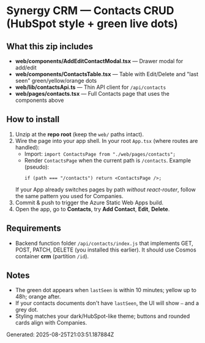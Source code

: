 
Synergy CRM — Contacts CRUD (HubSpot style + green live dots)
=============================================================

What this zip includes
----------------------
- **web/components/AddEditContactModal.tsx** — Drawer modal for add/edit
- **web/components/ContactsTable.tsx** — Table with Edit/Delete and "last seen" green/yellow/orange dots
- **web/lib/contactsApi.ts** — Thin API client for `/api/contacts`
- **web/pages/contacts.tsx** — Full Contacts page that uses the components above

How to install
--------------
1) Unzip at the **repo root** (keep the `web/` paths intact).
2) Wire the page into your app shell. In your root `App.tsx` (where routes are handled):
   - Import: `import ContactsPage from "./web/pages/contacts";`
   - Render `ContactsPage` when the current path is `/contacts`.
   Example (pseudo):
      ```tsx
      if (path === "/contacts") return <ContactsPage />;
      ```
   If your App already switches pages by path *without react-router*, follow the same pattern you used for Companies.
3) Commit & push to trigger the Azure Static Web Apps build.
4) Open the app, go to **Contacts**, try **Add Contact**, **Edit**, **Delete**.

Requirements
------------
- Backend function folder `/api/contacts/index.js` that implements GET, POST, PATCH, DELETE
  (you installed this earlier). It should use Cosmos container **crm** (partition `/id`).

Notes
-----
- The green dot appears when `lastSeen` is within 10 minutes; yellow up to 48h; orange after.
- If your contacts documents don't have `lastSeen`, the UI will show `—` and a grey dot.
- Styling matches your dark/HubSpot-like theme; buttons and rounded cards align with Companies.

Generated: 2025-08-25T21:03:51.187884Z
